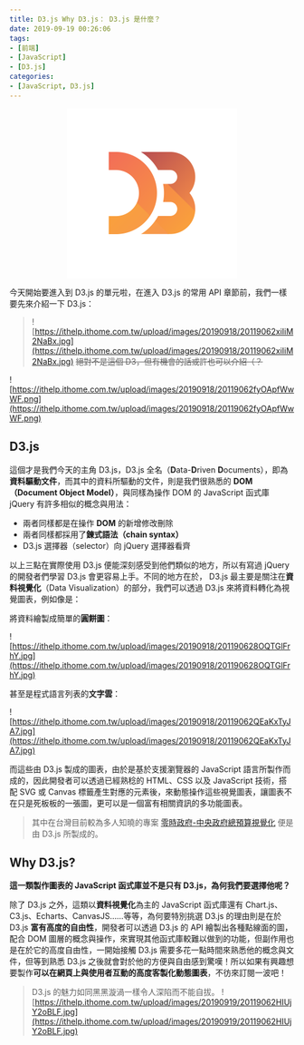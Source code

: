 ```yaml
---
title: D3.js Why D3.js： D3.js 是什麼？
date: 2019-09-19 00:26:06
tags:
- [前端]
- [JavaScript]
- [D3.js]
categories: 
- [JavaScript, D3.js]
---
```


<div style="display:flex;justify-content:center;">
  <img style="object-fit:cover;" alt="d3-logo" src='/images/d3js/d3.png' width='300px' height='300px' />
</div>

今天開始要進入到 D3.js 的單元啦，在進入 D3.js 的常用 API 章節前，我們一樣要先來介紹一下 D3.js：

<!--more-->

> ![https://ithelp.ithome.com.tw/upload/images/20190918/20119062xiIiM2NaBx.jpg](https://ithelp.ithome.com.tw/upload/images/20190918/20119062xiIiM2NaBx.jpg)
> ~~絕對不是這個 D3，但有機會的話或許也可以介紹（？~~


![https://ithelp.ithome.com.tw/upload/images/20190918/20119062fyOApfWwWF.png](https://ithelp.ithome.com.tw/upload/images/20190918/20119062fyOApfWwWF.png)

## D3.js

這個才是我們今天的主角 D3.js，D3.js 全名（**D**ata-**D**riven **D**ocuments），即為**資料驅動文件**，而其中的資料所驅動的文件，則是我們很熟悉的 **DOM（Document Object Model）**，與同樣為操作 DOM 的 JavaScript 函式庫 jQuery 有許多相似的概念與用法：

- 兩者同樣都是在操作 **DOM** 的新增修改刪除
- 兩者同樣都採用了**鍊式語法（chain syntax）**
- D3.js 選擇器（selector）向 jQuery 選擇器看齊

以上三點在實際使用 D3.js 便能深刻感受到他們類似的地方，所以有寫過 jQuery 的開發者們學習 D3.js 會更容易上手。不同的地方在於， D3.js 最主要是關注在**資料視覺化**（Data Visualization）的部分，我們可以透過 D3.js 來將資料轉化為視覺圖表，例如像是：

將資料繪製成簡單的**圓餅圖**：

![https://ithelp.ithome.com.tw/upload/images/20190918/201190628OQTGlFrhY.jpg](https://ithelp.ithome.com.tw/upload/images/20190918/201190628OQTGlFrhY.jpg)

甚至是程式語言列表的**文字雲**：

![https://ithelp.ithome.com.tw/upload/images/20190918/20119062QEaKxTyJA7.jpg](https://ithelp.ithome.com.tw/upload/images/20190918/20119062QEaKxTyJA7.jpg)

而這些由 D3.js 製成的圖表，由於是基於支援瀏覽器的 JavaScript 語言所製作而成的，因此開發者可以透過已經熟稔的 HTML、CSS 以及 JavaScript 技術，搭配 SVG 或 Canvas 標籤產生對應的元素後，來動態操作這些視覺圖表，讓圖表不在只是死板板的一張圖，更可以是一個富有相關資訊的多功能圖表。

> 其中在台灣目前較為多人知曉的專案 [零時政府-中央政府總預算視覺化](http://budget.g0v.tw/budget) 便是由 D3.js 所製成的。

## Why D3.js?

**這一類製作圖表的 JavaScript 函式庫並不是只有 D3.js，為何我們要選擇他呢？**

除了 D3.js 之外，這類以**資料視覺化**為主的 JavaScript 函式庫還有 Chart.js、C3.js、Echarts、CanvasJS……等等，為何要特別挑選 D3.js 的理由則是在於 D3.js **富有高度的自由性**，開發者可以透過 D3.js 的 API 繪製出各種點線面的圖，配合 DOM 圖層的概念與操作，來實現其他函式庫較難以做到的功能，但副作用也是在於它的高度自由性，一開始接觸 D3.js 需要多花一點時間來熟悉他的概念與文件，但等到熟悉 D3.js 之後就會對於他的方便與自由感到驚嘆！所以如果有興趣想要製作**可以在網頁上與使用者互動的高度客製化動態圖表**，不彷來訂閱一波吧！

> D3.js 的魅力如同黑黑漩渦一樣令人深陷而不能自拔。
>  ![https://ithelp.ithome.com.tw/upload/images/20190919/20119062HIUjY2oBLF.jpg](https://ithelp.ithome.com.tw/upload/images/20190919/20119062HIUjY2oBLF.jpg)